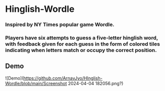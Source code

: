 # Hinglish-Wordle
### Inspired by NY Times popular game Wordle. 
### Players have six attempts to guess a five-letter hinglish word, with feedback given for each guess in the form of colored tiles indicating when letters match or occupy the correct position.
## Demo
![Demo](https://github.com/ArnavJyo/HInglish-Wordle/blob/main/Screenshot 2024-04-04 182056.png?)
